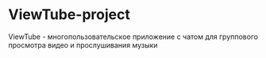 # ViewTube-project
ViewTube - многопользовательское приложение с чатом для группового просмотра видео и прослушивания музыки
